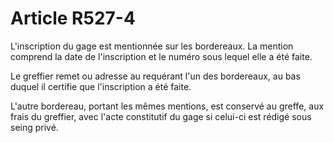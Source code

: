 # Article R527-4

L'inscription du gage est mentionnée sur les bordereaux. La mention comprend la date de l'inscription et le numéro sous lequel elle a été faite.

Le greffier remet ou adresse au requérant l'un des bordereaux, au bas duquel il certifie que l'inscription a été faite.

L'autre bordereau, portant les mêmes mentions, est conservé au greffe, aux frais du greffier, avec l'acte constitutif du gage si celui-ci est rédigé sous seing privé.
